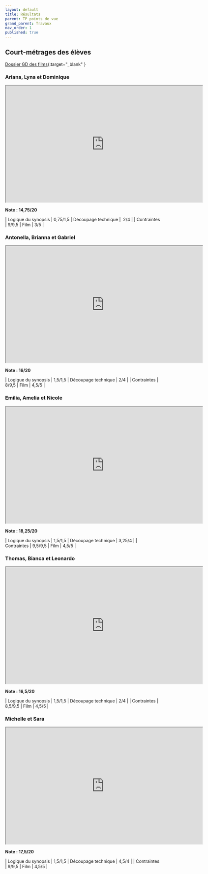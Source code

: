 ```yaml
---
layout: default
title: Résultats
parent: TP points de vue
grand_parent: Travaux
nav_order: 1
published: true
---
```

## Court-métrages des élèves

[Dossier GD des films](https://drive.google.com/drive/folders/1LDUy-n4UM-JWBE6QoWRN1zQTaHM9UMle?usp=drive_link){:target="_blank" }

### Ariana, Lyna et Dominique

<iframe src="https://drive.google.com/file/d/1LHlWT_vCdgtd-OvDvcRDCHiV90rfkW-U/preview" width="640" height="380" allow="autoplay"></iframe>

**Note :  14,75/20**  

| Logique du synopsis | 0,75/1,5 |  Découpage technique |  2/4  |
| Contraintes  |  9/9,5  | Film  |  3/5  |

### Antonella, Brianna et Gabriel

<iframe src="https://drive.google.com/file/d/1ISQOfLF2lMhi_YIUvAy7RfmOXRZf436g/preview" width="640" height="380" allow="autoplay"></iframe>

**Note :  16/20**  

| Logique du synopsis | 1,5/1,5 |  Découpage technique | 2/4  |
| Contraintes  | 8/9,5  | Film  | 4,5/5  |

### Emilia, Amelia et Nicole

<iframe src="https://drive.google.com/file/d/1I_LHBE4GWOPeV4dz3pQs_gspjGDd2NfR/preview" width="640" height="380" allow="autoplay"></iframe>

**Note :  18,25/20**  

| Logique du synopsis | 1,5/1,5 |  Découpage technique | 3,25/4  |
| Contraintes  | 9,5/9,5  | Film  | 4,5/5  |

### Thomas, Bianca et Leonardo

<iframe src="https://drive.google.com/file/d/1LGD7rMPiWW5q_ihDGgOJJs17X8gxce3f/preview" width="640" height="380" allow="autoplay"></iframe>

**Note :  16,5/20**  

| Logique du synopsis | 1,5/1,5 |  Découpage technique | 2/4  |
| Contraintes  | 8,5/9,5  | Film  | 4,5/5  |

### Michelle et Sara

<iframe src="https://drive.google.com/file/d/1Ic099_QX7_sGVh163ZlR8mIUy8nNjbh_/preview" width="640" height="380" allow="autoplay"></iframe>

**Note :  17,5/20**  

| Logique du synopsis | 1,5/1,5 |  Découpage technique | 4,5/4  |
| Contraintes  | 9/9,5  | Film  | 4,5/5  |